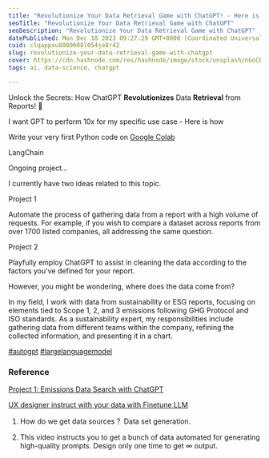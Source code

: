 ```yaml
---
title: "Revolutionize Your Data Retrieval Game with ChatGPT! - Here is how"
seoTitle: "Revolutionize Your Data Retrieval Game with ChatGPT"
seoDescription: "Revolutionize Your Data Retrieval Game with ChatGPT"
datePublished: Mon Dec 18 2023 09:27:29 GMT+0000 (Coordinated Universal Time)
cuid: clqappxu8000608l054je8r42
slug: revolutionize-your-data-retrieval-game-with-chatgpt
cover: https://cdn.hashnode.com/res/hashnode/image/stock/unsplash/nGoCBxiaRO0/upload/536046e68c3dd237f93cafce2ec54514.jpeg
tags: ai, data-science, chatgpt

---
```


Unlock the Secrets: How ChatGPT **Revolutionizes** Data **Retrieval** from Reports! 🚀

I want GPT to perform 10x for my specific use case - Here is how

Write your very first Python code on [Google Colab](https://research.google.com/colaboratory/faq.html#:~:text=The%20Basics,learning%2C%20data%20analysis%20and%20education.)

LangChain

Ongoing project...

I currently have two ideas related to this topic.

Project 1

Automate the process of gathering data from a report with a high volume of requests. For example, if you wish to compare a dataset across reports from over 1700 listed companies, all addressing the same question.

Project 2

Playfully employ ChatGPT to assist in cleaning the data according to the factors you've defined for your report.

However, you might be wondering, where does the data come from?

In my field, I work with data from sustainability or ESG reports, focusing on elements tied to Scope 1, 2, and 3 emissions following GHG Protocol and ISO standards. As a sustainability expert, my responsibilities include gathering data from different teams within the company, refining the collected information, and presenting it in a chart.

[#autogpt](https://www.youtube.com/hashtag/autogpt) [#largelanguagemodel](https://www.youtube.com/hashtag/largelanguagemodel)

### Reference

[Project 1: Emissions Data Search with ChatGPT](https://climaterisks.readthedocs.io/en/latest/climate_investing/project1.html#project-1-emissions-data-search-with-chatgpt)

[UX designer instruct with your data with Finetune LLM](https://www.youtube.com/watch?v=Q9zv369Ggfk)

1. How do we get data sources？ Data set generation.
    
2. This video instructs you to get a bunch of data automated for generating high-quality prompts. Design only one time to get ∞ output.